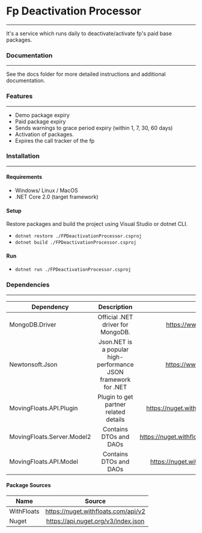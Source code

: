 # Fp Deactivation Processor
---
It's a service which runs daily to deactivate/activate fp's paid base packages.

### Documentation
---
See the docs folder for more detailed instructions and additional documentation.
### Features
---
 - Demo package expiry
 - Paid package expiry
 - Sends warnings to grace period expiry (within 1, 7, 30, 60 days)
 - Activation of packages. 
 - Expires the call tracker of the fp
### Installation
---

#### Requirements

 - Windows/ Linux / MacOS
 - .NET Core 2.0 (target framework)

#### Setup

Restore packages and build the project using Visual Studio or dotnet CLI.
 - `dotnet restore ./FPDeactivationProcessor.csproj`
 - `dotnet build ./FPDeactivationProcessor.csproj`
#### Run 
 - `dotnet run ./FPDeactivationProcessor.csproj`

### Dependencies
--- 


| Dependency        | Description           | Link
| ------------- |:------------------------:| :------------------:|
| MongoDB.Driver      | Official .NET driver for MongoDB. | https://www.nuget.org/packages/MongoDB.Driver
| Newtonsoft.Json    | Json.NET is a popular high-performance JSON framework for .NET      | https://www.nuget.org/packages/Newtonsoft.Json
| MovingFloats.API.Plugin | Plugin to get partner related details      |    https://nuget.withfloats.com/packages/MovingFloats.API.Plugin/
| MovingFloats.Server.Model2 | Contains DTOs and DAOs    |   https://nuget.withfloats.com/packages/MovingFloats.Server.Model2/
| MovingFloats.API.Model | Contains DTOs and DAOs    |   https://nuget.withfloats.com/packages/WithFloats.API.Model/

#### Package Sources
| Name        | Source           
| ------------- |:------------------------:|
|WithFloats|https://nuget.withfloats.com/api/v2
|Nuget| https://api.nuget.org/v3/index.json




